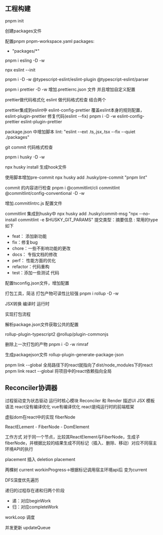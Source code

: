 
## 工程构建
pnpm init

创建packages文件

配置pnpm pnpm-workspace.yaml
packages:
  - "packages/*"

pnpm i esling -D -w

npx eslint --init

pnpm i -D -w @typescript-eslint/eslint-plugin @typescript-eslint/parser

pnpm i prettier -D -w
增加.prettierrc.json 文件  并且增加自定义配置

prettier做代码格式化  eslint 做代码格式检查  结合两个

prettier集成到eslint中 eslint-config-prettier 覆盖eslint本身的规则配置， eslint-plugin-prettier 修复代码(eslint --fix)
pnpm i -D -w eslint-config-prettier eslint-plugin-prettier

package.json 中增加脚本  lint: "eslint --ext .ts,.jsx,.tsx --fix --quiet ./packages"

git commit 代码格式检查  

pnpm i husky -D -w

npx husky install 生成hook文件

使用脚本增加pre-commit   npx husky add .husky/pre-commit "pnpm lint"

commit 的内容进行检查  pnpm i @commitlint/cli commitlint @commitlint/config-conventional -D -w

增加.commitlintrc.js 配置文件


commitlint 集成到husky中 npx husky add .husky/commit-msg "npx --no-install commitlint -e $HUSKY_GIT_PARAMS" 
提交类型：摘要信息
<type>: <sbuject>
常用的type如下
- feat： 添加新功能
- fix：修复bug
- chore：一些不影响功能的更改
- docs： 专指文档的修改
- perf： 性能方面的优化
- refactor：代码重构
- test：添加一些测试 代码


配置tsconfig.json文件，增加配置

打包工具，简洁 打包产物可读性比较强 
pnpm i rollup -D -w 

JSX转换
编译时
运行时


实现打包流程


解析package.json文件获取公共的配置

rollup-plugin-typescript2
@rollup/plugin-commonjs


删除上一次打包的产物 pnpm i -D -w rimraf

生成packagejson文件 rollup-plugin-generate-package-json


pnpm link --global  全局路径下的react就指向了dist/node_modules下的react
pnpm link react --global 将项目中的react依赖指向全局


## Reconciler协调器
过程驱动变为状态驱动
运行时核心模块 Reconciler 和 Render
描述UI JSX 模板语法
react没有编译优化
vue有编译优化 
react是纯运行时的前端框架

虚拟dom在react中的实现 fiberNode

ReactELement - FiberNode - DomElement

工作方式
对于同一个节点，比较其ReactElement与FiberNode，生成子fiberNode，并根据比较的结果生成不同标记（插入、删除、移动）对应不同宿主环境API的执行

placement 插入
deletion placement

两棵树 current workinProgress->根据标记调用宿主环境api后  变为current


DFS深度优先遍历

递归的过程存在递和归两个阶段
- 递：对应beginWork
- 归：对应completeWork


workLoop 调度

并发更新
updateQueue

